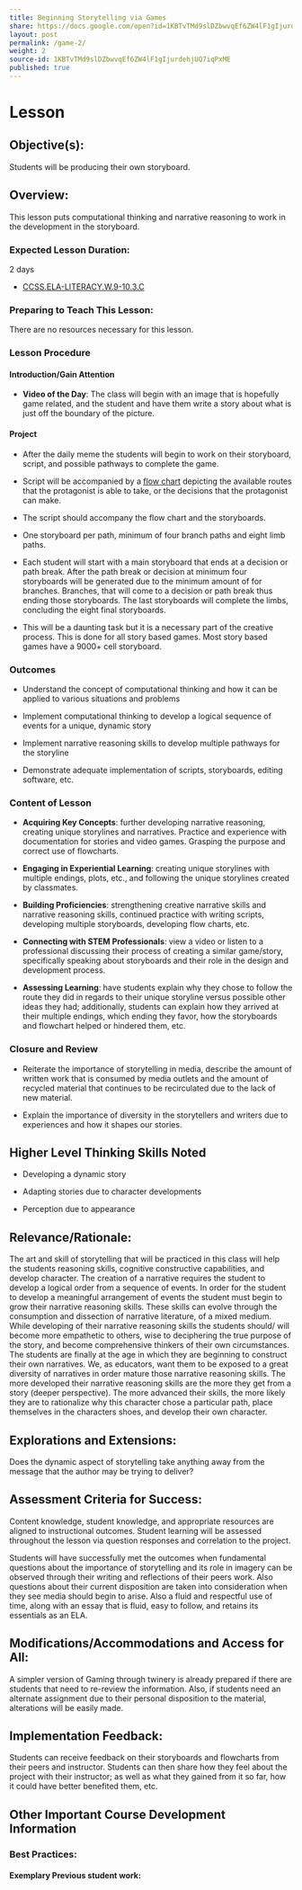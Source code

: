 ```yaml
---
title: Beginning Storytelling via Games
share: https://docs.google.com/open?id=1KBTvTMd9slDZbwvqEf6ZW4lF1gIjurdehjUQ7iqPxME
layout: post
permalink: /game-2/
weight: 2
source-id: 1KBTvTMd9slDZbwvqEf6ZW4lF1gIjurdehjUQ7iqPxME
published: true
---
```

# Lesson

## Objective(s):

Students will be producing their own storyboard.

## Overview:

This lesson puts computational thinking and narrative reasoning to work in the development in the storyboard.

### Expected Lesson Duration:

2 days

-  <a href = "http://www.corestandards.org/ELA-Literacy/W/9-10/3/c/" target="_blank">CCSS.ELA-LITERACY.W.9-10.3.C</a>

### Preparing to Teach This Lesson:

There are no resources necessary for this lesson.

   

### Lesson Procedure  

#### Introduction/Gain Attention

-  **Video of the Day**: The class will begin with an image that is hopefully game related, and the student and have them write a story about what is just off the boundary of the picture.

#### Project

-   After the daily meme the students will begin to work on their storyboard, script, and possible pathways to complete the game.

    

-   Script will be accompanied by a [flow chart](https://www.draw.io/) depicting the available routes that the protagonist is able to take, or the decisions that the protagonist can make.

    

-   The script should accompany the flow chart and the storyboards.

    

-   One storyboard per path, minimum of four branch paths and eight limb paths.

    

-   Each student will start with a main storyboard that ends at a decision or path break. After the path break or decision at minimum four storyboards will be generated due to the minimum amount of for branches. Branches, that will come to a decision or path break thus ending those storyboards. The last storyboards will complete the limbs, concluding the eight final storyboards.

    

-   This will be a daunting task but it is a necessary part of the creative process. This is done for all story based games. Most story based games have a 9000+ cell storyboard.

    

### Outcomes

* Understand the concept of computational thinking and how it can be applied to various situations and problems

    

* Implement computational thinking to develop a logical sequence of events for a unique, dynamic story

    

* Implement narrative reasoning skills to develop multiple pathways for the storyline

    

* Demonstrate adequate implementation of scripts, storyboards, editing software, etc.

### Content of Lesson

* **Acquiring Key Concepts**: further developing narrative reasoning, creating unique storylines and narratives. Practice and experience with documentation for stories and video games. Grasping the purpose and correct use of flowcharts.

* **Engaging in Experiential Learning**: creating unique storylines with multiple endings, plots, etc., and following the unique storylines created by classmates.

* **Building Proficiencies**: strengthening creative narrative skills and narrative reasoning skills, continued practice with writing scripts, developing multiple storyboards, developing flow charts, etc.

* **Connecting with STEM Professionals**: view a video or listen to a professional discussing their process of creating a similar game/story, specifically speaking about storyboards and their role in the design and development process.

* **Assessing Learning**: have students explain why they chose to follow the route they did in regards to their unique storyline versus possible other ideas they had; additionally, students can explain how they arrived at their multiple endings, which ending they favor, how the storyboards and flowchart helped or hindered them, etc.

    

### Closure and Review

* Reiterate the importance of storytelling in media, describe the amount of written work that is consumed by media outlets and the amount of recycled material that continues to be recirculated due to the lack of new material.

    

* Explain the importance of diversity in the storytellers and writers due to experiences and how it shapes our stories.

   

## Higher Level Thinking Skills Noted  

* Developing a dynamic story

    

* Adapting stories due to character developments

    

* Perception due to appearance

 

## Relevance/Rationale:

The art and skill of storytelling that will be practiced in this class will help the students reasoning skills, cognitive constructive capabilities, and develop character. The creation of a narrative requires the student to develop a logical order from a sequence of events. In order for the student to develop a meaningful arrangement of events the student must begin to grow their narrative reasoning skills. These skills can evolve through the consumption and dissection of narrative literature, of a mixed medium. While developing of their narrative reasoning skills the students should/ will become more empathetic to others, wise to deciphering the true purpose of the story, and become comprehensive thinkers of their own circumstances. The students are finally at the age in which they are beginning to construct their own narratives. We, as educators, want them to be exposed to a great diversity of narratives in order mature those narrative reasoning skills. The more developed their narrative reasoning skills are the more they get from a story (deeper perspective). The more advanced their skills, the more likely they are to rationalize why this character chose a particular path, place themselves in the characters shoes, and develop their own character.

## Explorations and Extensions:

Does the dynamic aspect of storytelling take anything away from the message that the author may be trying to deliver?

## Assessment Criteria for Success:

Content knowledge, student knowledge, and appropriate resources are aligned to instructional outcomes. Student learning will be assessed throughout the lesson via question responses and correlation to the project.

Students will have successfully met the outcomes when fundamental questions about the importance of storytelling and its role in imagery can be observed through their writing and reflections of their peers work. Also questions about their current disposition are taken into consideration when they see media should begin to arise. Also a fluid and respectful use of time, along with an essay that is fluid, easy to follow, and retains its essentials as an ELA.

## Modifications/Accommodations and Access for All:

A simpler version of Gaming through twinery is already prepared if there are students that need to re-review the information. Also, if students need an alternate assignment due to their personal disposition to the material, alterations will be easily made.

## Implementation Feedback:

Students can receive feedback on their storyboards and flowcharts from their peers and instructor. Students can then share how they feel about the project with their instructor; as well as what they gained from it so far, how it could have better benefited them, etc.

## Other Important Course Development Information

### Best Practices:

#### Exemplary Previous student work:

